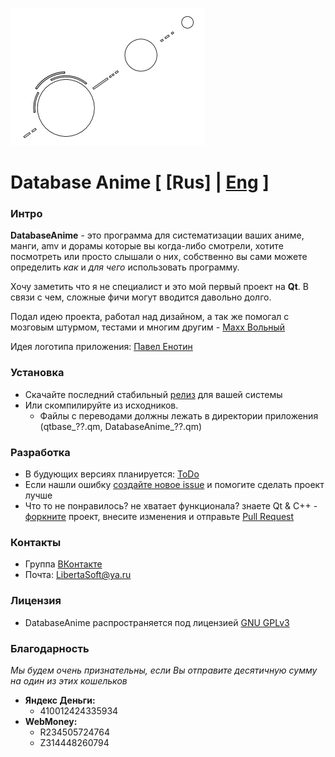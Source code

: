 ![Logo](./images/DBA_logo_m.png)

# Database Anime [ [Rus] | [Eng](./README_eng.md) ]

### Интро

**DatabaseAnime** - это программа для систематизации ваших аниме, манги, amv и дорамы
которые вы когда-либо смотрели, хотите посмотреть или просто слышали о них, собственно
вы сами можете определить *как* и *для чего* использовать программу.

Хочу заметить что я не специалист и это мой первый проект на **Qt**.
В связи с чем, сложные фичи могут вводится давольно долго.

Подал идею проекта, работал над дизайном, а так же помогал
с мозговым штурмом, тестами и многим другим - [Maxx Вольный](https://vk.com/id233189085)

Идея логотипа приложения: [Павел Енотин](https://vk.com/everydayiamsuffering)

### Установка
- Скачайте последний стабильный [релиз](https://github.com/LibertaSoft/DatabaseAnime/releases) для вашей системы
- Или скомпилируйте из исходников.
  - Файлы с переводами должны лежать в директории приложения (qtbase_??.qm, DatabaseAnime_??.qm)

### Разработка
- В будующих версиях планируется: [ToDo](./ToDo.md)
- Если нашли ошибку [создайте новое issue](https://github.com/LibertaSoft/DatabaseAnime/issues/new) и помогите сделать проект лучше
- Что то не понравилось? не хватает функционала? знаете Qt & C++ - [форкните](https://github.com/LibertaSoft/DatabaseAnime/fork) проект, внесите изменения и отправьте [Pull Request](https://github.com/LibertaSoft/DatabaseAnime/pulls)

### Контакты
- Группа [ВКонтакте](https://vk.com/db_anime)
- Почта: [LibertaSoft@ya.ru](mailto:libertasoft@ya.ru)

### Лицензия
- DatabaseAnime распространяется под лицензией [GNU GPLv3](./LICENSE)

### Благодарность
*Мы будем очень признательны, если Вы отправите десятичную сумму на один из этих кошельков*
- **Яндекс Деньги:**
  - 410012424335934
- **WebMoney:**
  - R234505724764
  - Z314448260794
